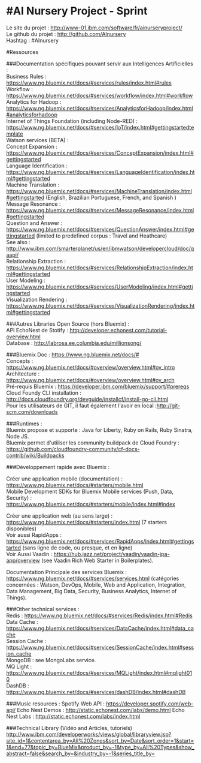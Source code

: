 #AI Nursery Project - Sprint
======
Le site du projet : http://www-01.ibm.com/software/fr/ainurseryproject/   
Le github du projet : http://github.com/AInursery   
Hashtag : #AInursery   
     
#Ressources
     
###Documentation spécifiques pouvant servir aux Intelligences Artificielles :   
Business Rules : https://www.ng.bluemix.net/docs/#services/rules/index.html#rules   
Workflow : https://www.ng.bluemix.net/docs/#services/workflow/index.html#workflow   
Analytics for Hadoop : https://www.ng.bluemix.net/docs/#services/AnalyticsforHadoop/index.html#analyticsforhadoop   
Internet of Things Foundation (including Node-RED) :    https://www.ng.bluemix.net/docs/#services/IoT/index.html#gettingstartedtemplate   
Watson services (BETA) :   
  Concept Expansion : https://www.ng.bluemix.net/docs/#services/ConceptExpansion/index.html#gettingstarted   
  Language Identification : https://www.ng.bluemix.net/docs/#services/LanguageIdentification/index.html#gettingstarted   
  Machine Translation : https://www.ng.bluemix.net/docs/#services/MachineTranslation/index.html#gettingstarted (English, Brazilian Portuguese, French, and Spanish )   
  Message Resonance : https://www.ng.bluemix.net/docs/#services/MessageResonance/index.html#gettingstarted   
  Question and Answer : https://www.ng.bluemix.net/docs/#services/QuestionAnswer/index.html#gettingstarted (limited to predefined corpus : Travel and Heathcare)   
        See also : http://www.ibm.com/smarterplanet/us/en/ibmwatson/developercloud/doc/qaapi/   
  Relationship Extraction : https://www.ng.bluemix.net/docs/#services/RelationshipExtraction/index.html#gettingstarted   
  User Modeling  : https://www.ng.bluemix.net/docs/#services/UserModeling/index.html#gettingstarted   
  Visualization Rendering : https://www.ng.bluemix.net/docs/#services/VisualizationRendering/index.html#gettingstarted   
  
###Autres Libraries Open Source (hors Bluemix) :   
API EchoNest de Stotify : http://developer.echonest.com/tutorial-overview.html   
Database :  http://labrosa.ee.columbia.edu/millionsong/   
  
###Bluemix
Doc : https://www.ng.bluemix.net/docs/#   
Concepts : https://www.ng.bluemix.net/docs/#overview/overview.html#ov_intro   
Architecture : https://www.ng.bluemix.net/docs/#overview/overview.html#ov_arch   
Pré-requis Bluemix : https://developer.ibm.com/bluemix/support/#prereqs   
Cloud Foundy CLI installation : http://docs.cloudfoundry.org/devguide/installcf/install-go-cli.html   
Pour les utilisateurs de GIT, il faut également l'avoir en local  :http://git-scm.com/downloads   
   
    
###Runtimes :   
Bluemix propose et supporte : Java for Liberty, Ruby on Rails, Ruby Sinatra, Node JS.    
Bluemix permet d'utiliser les community buildpack de Cloud Foundry :    https://github.com/cloudfoundry-community/cf-docs-contrib/wiki/Buildpacks    
   
     
###Développement rapide avec Bluemix :   
   
Créer une application mobile (documentation) : https://www.ng.bluemix.net/docs/#starters/mobile.html    
Mobile Development SDKs for Bluemix Mobile services (Push, Data, Security) :    https://www.ng.bluemix.net/docs/#starters/mobile/index.html#index    
   
  
Créer une application web (au sens large) : https://www.ng.bluemix.net/docs/#starters/index.html (7 starters disponibles)   
Voir aussi RapidApps : https://www.ng.bluemix.net/docs/#services/RapidApps/index.html#gettingstarted (sans ligne de code, ou presque, et en ligne)   
Voir Aussi Vaadin :  https://hub.jazz.net/project/vaadin/vaadin-jpa-app/overview (see Vaadin Rich Web Starter in Boilerplates).    
   
   
Documentation Principale des services Bluemix : https://www.ng.bluemix.net/docs/#services/services.html (catégories concernées : Watson, DevOps, Mobile, Web and Application, Integration, Data Management, Big Data, Security, Business Analytics, Internet of Things).    
   
###Other technical services :   
Redis : https://www.ng.bluemix.net/docs/#services/Redis/index.html#Redis    
Data Cache : https://www.ng.bluemix.net/docs/#services/DataCache/index.html#data_cache    
Session Cache : https://www.ng.bluemix.net/docs/#services/SessionCache/index.html#session_cache   
MongoDB : see MongoLabs service.   
MQ Light : https://www.ng.bluemix.net/docs/#services/MQLight/index.html#mqlight010   
DashDB : https://www.ng.bluemix.net/docs/#services/dashDB/index.html#dashDB   

###Music resources :
Spotify Web API : https://developer.spotify.com/web-api/
Echo Nest Demos : http://static.echonest.com/labs/demo.html
Echo Nest Labs : http://static.echonest.com/labs/index.html
   
###Technical Library (Vidéo and Articles, tutoriels)
http://www.ibm.com/developerworks/views/global/libraryview.jsp?site_id=1&contentarea_by=All%20Zones&sort_by=Date&sort_order=1&start=1&end=77&topic_by=BlueMix&product_by=-1&type_by=All%20Types&show_abstract=false&search_by=&industry_by=-1&series_title_by=   
   
